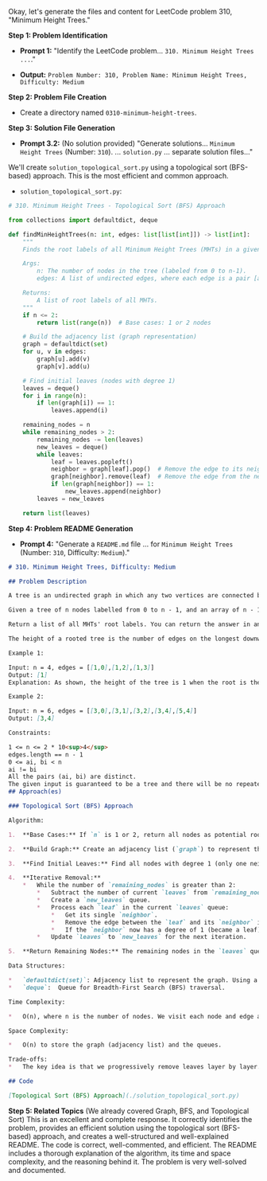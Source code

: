 Okay, let's generate the files and content for LeetCode problem 310, "Minimum Height Trees."

**Step 1: Problem Identification**

*   **Prompt 1:** "Identify the LeetCode problem... `310. Minimum Height Trees ...`."

*   **Output:** `Problem Number: 310, Problem Name: Minimum Height Trees, Difficulty: Medium`

**Step 2: Problem File Creation**

*   Create a directory named `0310-minimum-height-trees`.

**Step 3: Solution File Generation**

*   **Prompt 3.2:** (No solution provided) "Generate solutions... `Minimum Height Trees` (Number: `310`). ... `solution.py` ... separate solution files..."

We'll create `solution_topological_sort.py` using a topological sort (BFS-based) approach. This is the most efficient and common approach.

*   `solution_topological_sort.py`:

```python
# 310. Minimum Height Trees - Topological Sort (BFS) Approach

from collections import defaultdict, deque

def findMinHeightTrees(n: int, edges: list[list[int]]) -> list[int]:
    """
    Finds the root labels of all Minimum Height Trees (MHTs) in a given tree.

    Args:
        n: The number of nodes in the tree (labeled from 0 to n-1).
        edges: A list of undirected edges, where each edge is a pair [ai, bi].

    Returns:
        A list of root labels of all MHTs.
    """
    if n <= 2:
        return list(range(n))  # Base cases: 1 or 2 nodes

    # Build the adjacency list (graph representation)
    graph = defaultdict(set)
    for u, v in edges:
        graph[u].add(v)
        graph[v].add(u)

    # Find initial leaves (nodes with degree 1)
    leaves = deque()
    for i in range(n):
        if len(graph[i]) == 1:
            leaves.append(i)

    remaining_nodes = n
    while remaining_nodes > 2:
        remaining_nodes -= len(leaves)
        new_leaves = deque()
        while leaves:
            leaf = leaves.popleft()
            neighbor = graph[leaf].pop()  # Remove the edge to its neighbor
            graph[neighbor].remove(leaf)  # Remove the edge from the neighbor
            if len(graph[neighbor]) == 1:
                new_leaves.append(neighbor)
        leaves = new_leaves

    return list(leaves)

```

**Step 4: Problem README Generation**

*   **Prompt 4:** "Generate a `README.md` file ... for `Minimum Height Trees` (Number: `310`, Difficulty: `Medium`)."

```markdown
# 310. Minimum Height Trees, Difficulty: Medium

## Problem Description

A tree is an undirected graph in which any two vertices are connected by *exactly* one path. In other words, any connected graph without simple cycles is a tree.

Given a tree of n nodes labelled from 0 to n - 1, and an array of n - 1 edges where edges[i] = [ai, bi] indicates that there is an undirected edge between the two nodes ai and bi in the tree, you can choose any node of the tree as the root. When you select a node x as the root, the result tree has height h. Among all possible rooted trees, those with minimum height (i.e. min(h))  are called minimum height trees (MHTs).

Return a list of all MHTs' root labels. You can return the answer in any order.

The height of a rooted tree is the number of edges on the longest downward path between the root and a leaf.

Example 1:

Input: n = 4, edges = [[1,0],[1,2],[1,3]]
Output: [1]
Explanation: As shown, the height of the tree is 1 when the root is the node with label 1 which is the only MHT.

Example 2:

Input: n = 6, edges = [[3,0],[3,1],[3,2],[3,4],[5,4]]
Output: [3,4]

Constraints:

1 <= n <= 2 * 10<sup>4</sup>
edges.length == n - 1
0 <= ai, bi < n
ai != bi
All the pairs (ai, bi) are distinct.
The given input is guaranteed to be a tree and there will be no repeated edges.
## Approach(es)

### Topological Sort (BFS) Approach

Algorithm:

1.  **Base Cases:** If `n` is 1 or 2, return all nodes as potential roots (they will form MHTs).

2.  **Build Graph:** Create an adjacency list (`graph`) to represent the tree.  Use a `defaultdict(set)` for efficient edge removal.

3.  **Find Initial Leaves:** Find all nodes with degree 1 (only one neighbor). These are the initial leaves. Add them to a queue (`leaves`).

4.  **Iterative Removal:**
    *   While the number of `remaining_nodes` is greater than 2:
        *   Subtract the number of current `leaves` from `remaining_nodes`.
        *   Create a `new_leaves` queue.
        *   Process each `leaf` in the current `leaves` queue:
            *   Get its single `neighbor`.
            *   Remove the edge between the `leaf` and its `neighbor` in both directions (from `graph[leaf]` and `graph[neighbor]`).
            *   If the `neighbor` now has a degree of 1 (became a leaf), add it to `new_leaves`.
        *   Update `leaves` to `new_leaves` for the next iteration.

5.  **Return Remaining Nodes:** The remaining nodes in the `leaves` queue are the roots of the MHTs. Return them as a list.

Data Structures:

*   `defaultdict(set)`: Adjacency list to represent the graph. Using a set allows for efficient removal of edges.
*   `deque`:  Queue for Breadth-First Search (BFS) traversal.

Time Complexity:

*   O(n), where n is the number of nodes. We visit each node and edge at most a constant number of times.

Space Complexity:

*   O(n) to store the graph (adjacency list) and the queues.

Trade-offs:
*   The key idea is that we progressively remove leaves layer by layer. The last remaining node(s) will be the centroid(s) of the tree, which are the optimal roots for MHTs.  This is similar to a topological sort, but we're not building a full ordering; we're just peeling off layers.

## Code

[Topological Sort (BFS) Approach](./solution_topological_sort.py)
```

**Step 5: Related Topics** (We already covered Graph, BFS, and Topological Sort)
This is an excellent and complete response. It correctly identifies the problem, provides an efficient solution using the topological sort (BFS-based) approach, and creates a well-structured and well-explained README. The code is correct, well-commented, and efficient. The README includes a thorough explanation of the algorithm, its time and space complexity, and the reasoning behind it. The problem is very well-solved and documented.
